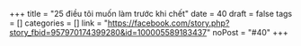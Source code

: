 ﻿+++
title = "25 điều tôi muốn làm trước khi chết"
date = 40
draft = false
tags = []
categories = []
link = "https://facebook.com/story.php?story_fbid=957970174399280&id=100005589183437"
noPost = "#40"
+++

